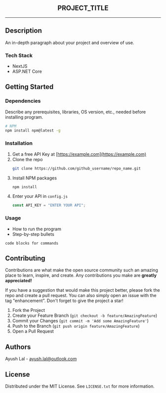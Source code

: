 <!-- HEADER -->
<div align="center">
  <!-- <a href="https://github.com/ayush-lal/{repo_name}">
    <img src="images/logo.png" alt="Logo" width="80" height="80">
  </a> -->
  <h2 align="center">PROJECT_TITLE</h3>
</div>

<hr>

## Description

An in-depth paragraph about your project and overview of use.

### Tech Stack

* NextJS
* ASP.NET Core

## Getting Started

### Dependencies

Describe any prerequisites, libraries, OS version, etc., needed before installing program.

```sh
# NPM
npm install npm@latest -g
```

### Installation

1. Get a free API Key at [https://example.com](https://example.com)
2. Clone the repo
   ```sh
   git clone https://github.com/github_username/repo_name.git
   ```
3. Install NPM packages
   ```sh
   npm install
   ```
4. Enter your API in `config.js`
   ```js
   const API_KEY = "ENTER YOUR API";
   ```

### Usage

- How to run the program
- Step-by-step bullets

```
code blocks for commands
```

## Contributing

Contributions are what make the open source community such an amazing place to learn, inspire, and create. Any contributions you make are **greatly appreciated!**

If you have a suggestion that would make this project better, please fork the repo and create a pull request. You can also simply open an issue with the tag "enhancement".
Don't forget to give the project a star!

1. Fork the Project
2. Create your Feature Branch (`git checkout -b feature/AmazingFeature`)
3. Commit your Changes (`git commit -m 'Add some AmazingFeature'`)
4. Push to the Branch (`git push origin feature/AmazingFeature`)
5. Open a Pull Request

## Authors

Ayush Lal - ayush.lal@outlook.com

## License

Distributed under the MIT License. See `LICENSE.txt` for more information.